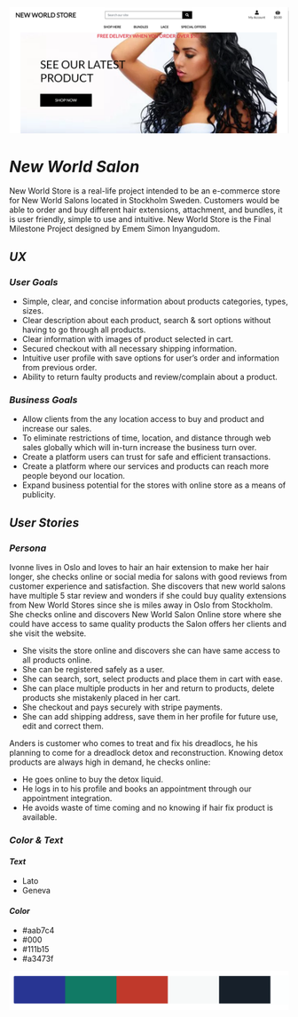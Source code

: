 <img src="static/img/landingpage.png">

# ***New World Salon***

New World Store is a real-life project intended to be an e-commerce store for New World Salons located in Stockholm Sweden. Customers would be able to order and buy different hair extensions, attachment, and bundles, it is user friendly, simple to use and intuitive. New World Store is the Final Milestone Project designed by Emem Simon Inyangudom.

## ***UX***

### ***User Goals***

*	Simple, clear, and concise information about products categories, types, sizes.
*	Clear description about each product, search & sort options without having to go through all products.
*	Clear information with images of product selected in cart.
*	Secured checkout with all necessary shipping information.
*	Intuitive user profile with save options for user’s order and information from previous order.
*	Ability to return faulty products and review/complain about a product.

### ***Business Goals***

*	Allow clients from the any location access to buy and product and increase our sales.
*	To eliminate restrictions of time, location, and distance through web sales globally which will in-turn increase the business turn over.
*	Create a platform users can trust for safe and efficient transactions.
*	Create a platform where our services and products can reach more people beyond our location.
*	Expand business potential for the stores with online store as a means of publicity.


## ***User Stories***

### ***Persona***

Ivonne lives in Oslo and loves to hair an hair extension to make her hair longer, she checks online or social media for salons with good reviews from customer experience and satisfaction. She discovers that new world salons have multiple 5 star review and wonders if she could buy quality extensions from New World Stores since she is miles away in Oslo from Stockholm. She checks online and discovers New World Salon Online store where she could have access to same quality products the Salon offers her clients and she visit the website.

*	She visits the store online and discovers she can have same access to all products online.
*	She can be registered safely as a user.
*	She can search, sort, select products and place them in cart with ease.
*	She can place multiple products in her and return to products, delete products she mistakenly placed in her cart.
*	She checkout and pays securely with stripe payments.
*	She can add shipping address, save them in her profile for future use, edit and correct them.


Anders is customer who comes to treat and fix his dreadlocs, he his planning to come for a dreadlock detox and reconstruction. Knowing detox products are always high in demand, he checks online:
*	He goes online to buy the detox liquid.
*	He logs in to his profile and books an appointment through our appointment integration.
*   He avoids waste of time coming and no knowing if hair fix product is available.

### ***Color & Text***

#### ***Text***

*  Lato
*  Geneva

#### ***Color***

*  #aab7c4
*  #000
*  #111b15
*  #a3473f

<img src="static/img/colorchoice.png">





